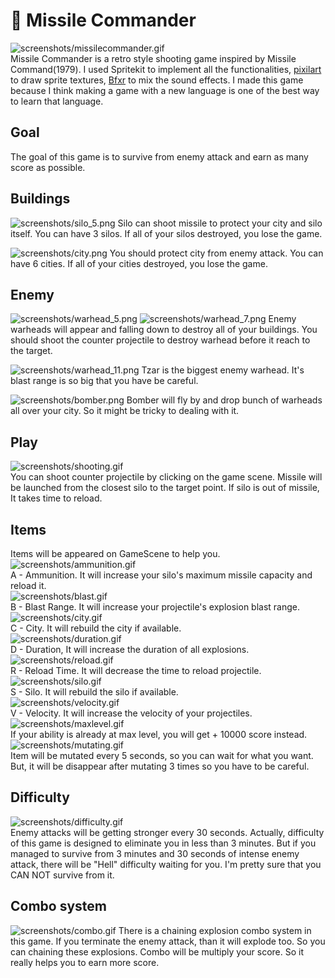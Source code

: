 # 🚀 Missile Commander
![screenshots/missilecommander.gif](screenshots/missilecommander.gif)  
Missile Commander is a retro style shooting game inspired by Missile Command(1979). I used Spritekit to implement all the functionalities, [pixilart](pixilart.com) to draw sprite textures, [Bfxr](https://www.bfxr.net/) to mix the sound effects. 
I made this game because I think making a game with a new language is one of the best way to learn that language.

## Goal
The goal of this game is to survive from enemy attack and earn as many score as possible.
## Buildings
![screenshots/silo_5.png](screenshots/silo_5.png)
Silo can shoot missile to protect your city and silo itself. You can have 3 silos. If all of your silos destroyed, you lose the game.

![screenshots/city.png](screenshots/city.png) 
You should protect city from enemy attack. You can have 6 cities. If all of your cities destroyed, you lose the game.

## Enemy
![screenshots/warhead_5.png](screenshots/warhead_5.png)
![screenshots/warhead_7.png](screenshots/warhead_7.png)
Enemy warheads will appear and falling down to destroy all of your buildings. You should shoot the counter projectile to destroy warhead before it reach to the target.

![screenshots/warhead_11.png](screenshots/warhead_11.png)
Tzar is the biggest enemy warhead. It's blast range is so big that you have be careful.

![screenshots/bomber.png](screenshots/bomber.png)
 Bomber will fly by and drop bunch of warheads all over your city. So it might be tricky to dealing with it. 

## Play
![screenshots/shooting.gif](screenshots/shooting.gif)  
You can shoot counter projectile by clicking on the game scene. Missile will be launched from the closest silo to the target point. If silo is out of missile, It takes time to reload. 

## Items
Items will be appeared on GameScene to help you.   
![screenshots/ammunition.gif](screenshots/ammunition.gif)  
A - Ammunition. It will increase your silo's maximum missile capacity and reload it.  
![screenshots/blast.gif](screenshots/blast.gif)  
B - Blast Range. It will increase your projectile's explosion blast range.  
![screenshots/city.gif](screenshots/city.gif)  
C - City. It will rebuild the city if available.  
![screenshots/duration.gif](screenshots/duration.gif)  
D - Duration, It will increase the duration of all explosions.  
![screenshots/reload.gif](screenshots/reload.gif)  
R - Reload Time. It will decrease the time to reload projectile.  
![screenshots/silo.gif](screenshots/silo.gif)  
S - Silo. It will rebuild the silo if available.  
![screenshots/velocity.gif](screenshots/velocity.gif)  
V - Velocity. It will increase the velocity of your projectiles.  
![screenshots/maxlevel.gif](screenshots/maxlevel.gif)  
If your ability is already at max level, you will get + 10000 score instead.  
![screenshots/mutating.gif](screenshots/mutating.gif)  
Item will be mutated every 5 seconds, so you can wait for what you want. But, it will be disappear after mutating 3 times so you have to be careful.

## Difficulty
![screenshots/difficulty.gif](screenshots/difficulty.gif)   
Enemy attacks will be getting stronger every 30 seconds. Actually, difficulty of this game is designed to eliminate you in less than 3 minutes. But if you managed to survive from 3 minutes and 30 seconds of intense enemy attack, there will be "Hell" difficulty waiting for you. I'm pretty sure that you CAN NOT survive from it.

## Combo system
![screenshots/combo.gif](screenshots/combo.gif) 
There is a chaining explosion combo system in this game. If you terminate the enemy attack, than it will explode too. So you can chaining these explosions. Combo will be multiply your score. So it really helps you to earn more score.
